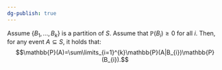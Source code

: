```yaml
---
dg-publish: true
---
```

Assume $\{B_{1}, ..., B_{k}\}$ is a partition of $S$. Assume that $\mathbb{P}(B_{i})\ge 0 \text{ for all } i$. Then, for any event $A\subseteq S$, it holds that: $$\mathbb{P}(A)=\sum\limits_{i=1}^{k}\mathbb{P}(A|B_{i})\mathbb{P}(B_{i}).$$


